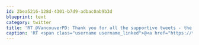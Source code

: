 ```yaml
---
id: 2bea5216-128d-4301-b7d9-adbac0ab9b3d
blueprint: text
category: twitter
title: 'RT @VancouverPD: Thank you for all the supportive tweets - the #VPD officers are working hard  &amp; want everyone to get home safe - apprec ...'
caption: 'RT <span class="username username_linked">@<a href="https://twitter.com/VancouverPD" title="Vancouver Police">VancouverPD</a></span>: Thank you for all the supportive tweets - the <span class="hashtag hashtag_local">#<a href="http://tweettemp.darylchymko.ca/?tag=vpd">VPD</a> officers are working hard  &amp; want everyone to get home safe - apprec ...'
---
```

